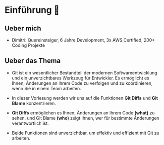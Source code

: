 # Einführung 👋

##  Ueber mich 

- Dimitri: Quereinsteiger, 6 Jahre Development, 3x AWS Certified, 200+ Coding Projekte


## Ueber das Thema

- Git ist ein wesentlicher Bestandteil der modernen Softwareentwicklung und ein
unverzichtbares Werkzeug für Entwickler. Es ermöglicht es Ihnen, Änderungen an
Ihrem Code zu verfolgen und zu koordinieren, wenn Sie in einem Team arbeiten.

- In dieser Vorlesung werden wir uns auf die Funktionen **Git Diffs** und **Git Blame**
konzentrieren. 

- **Git Diffs** ermöglichen es Ihnen, Änderungen an Ihrem Code **(what)** zu
sehen, und Git Blame **(who)** zeigt Ihnen, wer für bestimmte Änderungen verantwortlich
ist. 


- Beide Funktionen sind unverzichtbar, um effektiv und effizient mit Git zu
arbeiten.

